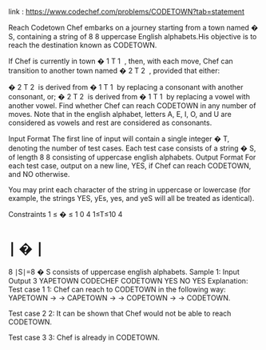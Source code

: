 link : https://www.codechef.com/problems/CODETOWN?tab=statement

Reach Codetown
Chef embarks on a journey starting from a town named 
�
S, containing a string of 
8
8 uppercase English alphabets.His objective is to reach the destination known as CODETOWN.

If Chef is currently in town 
�
1
T 
1
​
 , then, with each move, Chef can transition to another town named 
�
2
T 
2
​
 , provided that either:

�
2
T 
2
​
  is derived from 
�
1
T 
1
​
  by replacing a consonant with another consonant, or;
�
2
T 
2
​
  is derived from 
�
1
T 
1
​
  by replacing a vowel with another vowel.
Find whether Chef can reach CODETOWN in any number of moves.
Note that in the english alphabet, letters A, E, I, O, and U are considered as vowels and rest are considered as consonants.

Input Format
The first line of input will contain a single integer 
�
T, denoting the number of test cases.
Each test case consists of a string 
�
S, of length 
8
8 consisting of uppercase english alphabets.
Output Format
For each test case, output on a new line, YES, if Chef can reach CODETOWN, and NO otherwise.

You may print each character of the string in uppercase or lowercase (for example, the strings YES, yEs, yes, and yeS will all be treated as identical).

Constraints
1
≤
�
≤
1
0
4
1≤T≤10 
4
 
∣
�
∣
=
8
∣S∣=8
�
S consists of uppercase english alphabets.
Sample 1:
Input
Output
3
YAPETOWN
CODECHEF
CODETOWN
YES
NO
YES
Explanation:
Test case 
1
1: Chef can reach to CODETOWN in the following way: YAPETOWN 
→
→ CAPETOWN 
→
→ COPETOWN 
→
→ CODETOWN.

Test case 
2
2: It can be shown that Chef would not be able to reach CODETOWN.

Test case 
3
3: Chef is already in CODETOWN.
